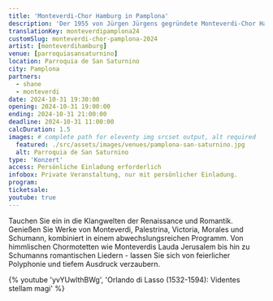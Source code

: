 ```yaml
---
title: 'Monteverdi-Chor Hamburg in Pamplona'
description: 'Der 1955 von Jürgen Jürgens gegründete Monteverdi-Chor Hamburg ist einer der renommiertesten deutschen Chöre. Tauchen Sie ein in die Klangwelten der Renaissance und Romantik.'
translationKey: monteverdipamplona24
customSlug: monteverdi-chor-pamplona-2024
artist: [monteverdihamburg]
venue: [parroquiasansaturnino]
location: Parroquia de San Saturnino
city: Pamplona
partners:
  - shane
  - monteverdi
date: 2024-10-31 19:30:00
opening: 2024-10-31 19:00:00
ending: 2024-10-31 21:00:00
deadline: 2024-10-31 11:00:00
calcDuration: 1.5
images: # complete path for eleventy img srcset output, alt required
  featured: ./src/assets/images/venues/pamplona-san-saturnino.jpg
  alt: Parroquia de San Saturnino
type: 'Konzert'
access: Persönliche Einladung erforderlich
infobox: Private Veranstaltung, nur mit persönlicher Einladung.
program:
ticketsale:
youtube: true
---
```


Tauchen Sie ein in die Klangwelten der Renaissance und Romantik. Genießen Sie Werke von Monteverdi, Palestrina, Victoria, Morales und Schumann, kombiniert in einem abwechslungsreichen Programm.
Von himmlischen Chormotetten wie Monteverdis Lauda Jerusalem bis hin zu Schumanns romantischen Liedern - lassen Sie sich von feierlicher Polyphonie und tiefem Ausdruck verzaubern.

{% youtube 'yvYUwlthBWg', 'Orlando di Lasso (1532-1594): Videntes stellam magi' %}

